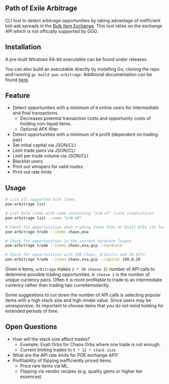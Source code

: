 ## Path of Exile Arbitrage

CLI tool to detect arbitrage opportunities by taking advantage of inefficient
bid-ask spreads in the [Bulk Item Exchange](https://www.pathofexile.com/trade/exchange).
This tool relies on the exchange API which is not officially supported by GGG.

## Installation

A pre-built Windows 64-bit executable can be found under releases.

You can also build an executable directly by installing Go, cloning the repo
and running `go build poe-arbitrage`. Additional documentation can be found
[here](https://golang.org/cmd/go/#hdr-Compile_packages_and_dependencies).

## Feature

- Detect opportunities with a minimum of `N` online users for intermediate and
  final transactions.
  - Decreases potential transaction costs and opportunity costs of holding
    non-liquid items.
  - Optional AFK filter
- Detect opportunities with a minimum of `N` profit (dependent on trading pair)
- Set initial capital via JSON/CLI
- Limit trade pairs via JSON/CLI
- Limit per trade volume via JSON/CLI
- Blacklist users
- Print out whispers for valid routes
- Print out rate limits

## Usage

```sh
# List all supported bulk items
poe-arbitrage list

# List bulk items with name containing "orb of" (case insensitive)
poe-arbitrage list --name "orb of"

# Check for opportunities when trading Chaos Orbs or Exalt Orbs (at least 2 item)
poe-arbitrage trade --items chaos,exa

# Check for opportunities in the current hardcore league
poe-arbitrage trade --items chaos,exa,gcp --hardcore

# Check for opportunities with 100 Chaos, 0 Exalts and 20 GCPs
poe-arbitrage trade --items chaos,exa,gcp --capital 100,0,20
```

Given `N` items, `arbitrage` makes `2 * (N choose 2)` number of API calls
to determine possible trading opportunities. `N choose 2` is the number of unique
currency pairs. Often it is more profitable to trade to an intermediate
currency rather than trading two curreitemsirectly.

Some suggestions to cut down the number of API calls is selecting popular
items with a high stack size and high innate value. Since users may be
unresponsive, its important to choose items that you do not mind holding
for extended periods of time.

## Open Questions

- How will the stack size affect trades?
  - Example: Exalt Orbs for Chaos Orbs where one trade is not enough.
  - Current limiting trades to `5 * 12 * stack size`
- What are the API rate limits for POE exchange API?
- Profitability of flipping inefficiently priced items.
  - Price rare items via ML.
  - Flipping via vendor recipes (e.g. quality gems or higher tier essences)
